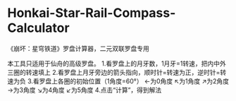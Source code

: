 # Honkai-Star-Rail-Compass-Calculator
《崩坏：星穹铁道》罗盘计算器，二元双联罗盘专用

本工具只适用于仙舟的高级罗盘。
1.看罗盘上的月牙数，1月牙=1转速，把内中外三圈的转速填上
2.看罗盘上月牙旁边的箭头指向，顺时针=转速为正，逆时针=转速为负
3.看罗盘上各圈的初始位置（1角度=60°）
←为0角度
↖为1角度
↗为2角度
→为3角度
↘为4角度
↙为5角度
4.点击“计算”，得到解法
